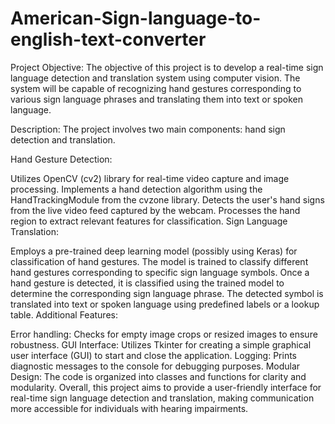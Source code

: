 # American-Sign-language-to-english-text-converter

Project Objective:
The objective of this project is to develop a real-time sign language detection and translation system using computer vision. The system will be capable of recognizing hand gestures corresponding to various sign language phrases and translating them into text or spoken language.

Description:
The project involves two main components: hand sign detection and translation.

Hand Gesture Detection:

Utilizes OpenCV (cv2) library for real-time video capture and image processing.
Implements a hand detection algorithm using the HandTrackingModule from the cvzone library.
Detects the user's hand signs from the live video feed captured by the webcam.
Processes the hand region to extract relevant features for classification.
Sign Language Translation:

Employs a pre-trained deep learning model (possibly using Keras) for classification of hand gestures.
The model is trained to classify different hand gestures corresponding to specific sign language symbols.
Once a hand gesture is detected, it is classified using the trained model to determine the corresponding sign language phrase.
The detected symbol is translated into text or spoken language using predefined labels or a lookup table.
Additional Features:

Error handling: Checks for empty image crops or resized images to ensure robustness.
GUI Interface: Utilizes Tkinter for creating a simple graphical user interface (GUI) to start and close the application.
Logging: Prints diagnostic messages to the console for debugging purposes.
Modular Design: The code is organized into classes and functions for clarity and modularity.
Overall, this project aims to provide a user-friendly interface for real-time sign language detection and translation, making communication more accessible for individuals with hearing impairments.





